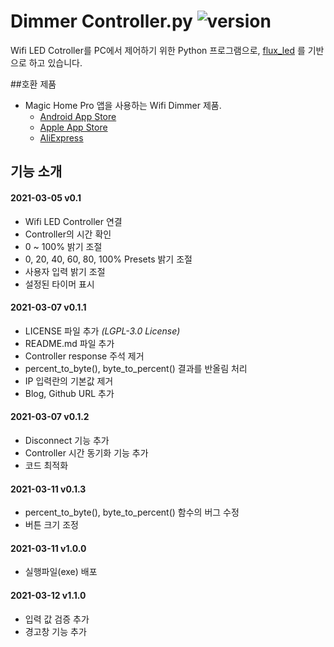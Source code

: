 # Dimmer Controller.py ![version](https://img.shields.io/badge/version-1.0.0-blue)
Wifi LED Cotroller를 PC에서 제어하기 위한 Python 프로그램으로,
[flux_led](https://github.com/beville/flux_led) 를 기반으로 하고 있습니다.

##호환 제품
* Magic Home Pro 앱을 사용하는 Wifi Dimmer 제품.
    * [Android App Store](https://play.google.com/store/apps/details?id=com.zengge.wifi&hl=en&gl=us)
    * [Apple App Store](https://apps.apple.com/us/app/magic-home-pro/id1187808229)
    * [AliExpress](https://ko.aliexpress.com/wholesale?catId=0&initiative_id=SB_20210307042017&origin=y&SearchText=magic+home+wifi+controller)

## 기능 소개
#### 2021-03-05 v0.1
* Wifi LED Controller 연결
* Controller의 시간 확인
* 0 ~ 100% 밝기 조절
* 0, 20, 40, 60, 80, 100% Presets 밝기 조절
* 사용자 입력 밝기 조절
* 설정된 타이머 표시
#### 2021-03-07 v0.1.1
* LICENSE 파일 추가 _(LGPL-3.0 License)_
* README.md 파일 추가
* Controller response 주석 제거
* percent_to_byte(), byte_to_percent() 결과를 반올림 처리
* IP 입력란의 기본값 제거
* Blog, Github URL 추가
#### 2021-03-07 v0.1.2
* Disconnect 기능 추가
* Controller 시간 동기화 기능 추가
* 코드 최적화
#### 2021-03-11 v0.1.3
* percent_to_byte(), byte_to_percent() 함수의 버그 수정
* 버튼 크기 조정
#### 2021-03-11 v1.0.0
* 실행파일(exe) 배포
#### 2021-03-12 v1.1.0
* 입력 값 검증 추가
* 경고창 기능 추가